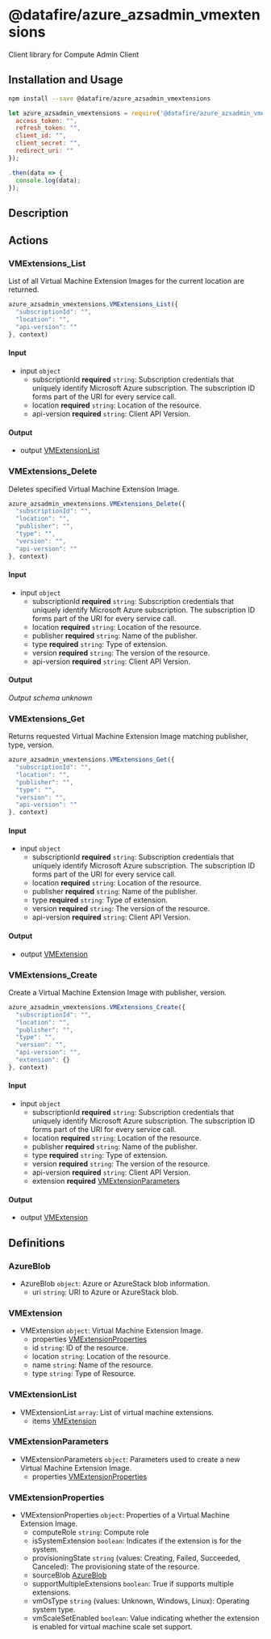 # @datafire/azure_azsadmin_vmextensions

Client library for Compute Admin Client

## Installation and Usage
```bash
npm install --save @datafire/azure_azsadmin_vmextensions
```
```js
let azure_azsadmin_vmextensions = require('@datafire/azure_azsadmin_vmextensions').create({
  access_token: "",
  refresh_token: "",
  client_id: "",
  client_secret: "",
  redirect_uri: ""
});

.then(data => {
  console.log(data);
});
```

## Description



## Actions

### VMExtensions_List
List of all Virtual Machine Extension Images for the current location are returned.


```js
azure_azsadmin_vmextensions.VMExtensions_List({
  "subscriptionId": "",
  "location": "",
  "api-version": ""
}, context)
```

#### Input
* input `object`
  * subscriptionId **required** `string`: Subscription credentials that uniquely identify Microsoft Azure subscription. The subscription ID forms part of the URI for every service call.
  * location **required** `string`: Location of the resource.
  * api-version **required** `string`: Client API Version.

#### Output
* output [VMExtensionList](#vmextensionlist)

### VMExtensions_Delete
Deletes specified Virtual Machine Extension Image.


```js
azure_azsadmin_vmextensions.VMExtensions_Delete({
  "subscriptionId": "",
  "location": "",
  "publisher": "",
  "type": "",
  "version": "",
  "api-version": ""
}, context)
```

#### Input
* input `object`
  * subscriptionId **required** `string`: Subscription credentials that uniquely identify Microsoft Azure subscription. The subscription ID forms part of the URI for every service call.
  * location **required** `string`: Location of the resource.
  * publisher **required** `string`: Name of the publisher.
  * type **required** `string`: Type of extension.
  * version **required** `string`: The version of the resource.
  * api-version **required** `string`: Client API Version.

#### Output
*Output schema unknown*

### VMExtensions_Get
Returns requested Virtual Machine Extension Image matching publisher, type, version.


```js
azure_azsadmin_vmextensions.VMExtensions_Get({
  "subscriptionId": "",
  "location": "",
  "publisher": "",
  "type": "",
  "version": "",
  "api-version": ""
}, context)
```

#### Input
* input `object`
  * subscriptionId **required** `string`: Subscription credentials that uniquely identify Microsoft Azure subscription. The subscription ID forms part of the URI for every service call.
  * location **required** `string`: Location of the resource.
  * publisher **required** `string`: Name of the publisher.
  * type **required** `string`: Type of extension.
  * version **required** `string`: The version of the resource.
  * api-version **required** `string`: Client API Version.

#### Output
* output [VMExtension](#vmextension)

### VMExtensions_Create
Create a Virtual Machine Extension Image with publisher, version.


```js
azure_azsadmin_vmextensions.VMExtensions_Create({
  "subscriptionId": "",
  "location": "",
  "publisher": "",
  "type": "",
  "version": "",
  "api-version": "",
  "extension": {}
}, context)
```

#### Input
* input `object`
  * subscriptionId **required** `string`: Subscription credentials that uniquely identify Microsoft Azure subscription. The subscription ID forms part of the URI for every service call.
  * location **required** `string`: Location of the resource.
  * publisher **required** `string`: Name of the publisher.
  * type **required** `string`: Type of extension.
  * version **required** `string`: The version of the resource.
  * api-version **required** `string`: Client API Version.
  * extension **required** [VMExtensionParameters](#vmextensionparameters)

#### Output
* output [VMExtension](#vmextension)



## Definitions

### AzureBlob
* AzureBlob `object`: Azure or AzureStack blob information.
  * uri `string`: URI to Azure or AzureStack blob.

### VMExtension
* VMExtension `object`: Virtual Machine Extension Image.
  * properties [VMExtensionProperties](#vmextensionproperties)
  * id `string`: ID of the resource.
  * location `string`: Location of the resource.
  * name `string`: Name of the resource.
  * type `string`: Type of Resource.

### VMExtensionList
* VMExtensionList `array`: List of virtual machine extensions.
  * items [VMExtension](#vmextension)

### VMExtensionParameters
* VMExtensionParameters `object`: Parameters used to create a new Virtual Machine Extension Image.
  * properties [VMExtensionProperties](#vmextensionproperties)

### VMExtensionProperties
* VMExtensionProperties `object`: Properties of a Virtual Machine Extension Image.
  * computeRole `string`: Compute role
  * isSystemExtension `boolean`: Indicates if the extension is for the system.
  * provisioningState `string` (values: Creating, Failed, Succeeded, Canceled): The provisioning state of the resource.
  * sourceBlob [AzureBlob](#azureblob)
  * supportMultipleExtensions `boolean`: True if supports multiple extensions.
  * vmOsType `string` (values: Unknown, Windows, Linux): Operating system type.
  * vmScaleSetEnabled `boolean`: Value indicating whether the extension is enabled for virtual machine scale set support.



